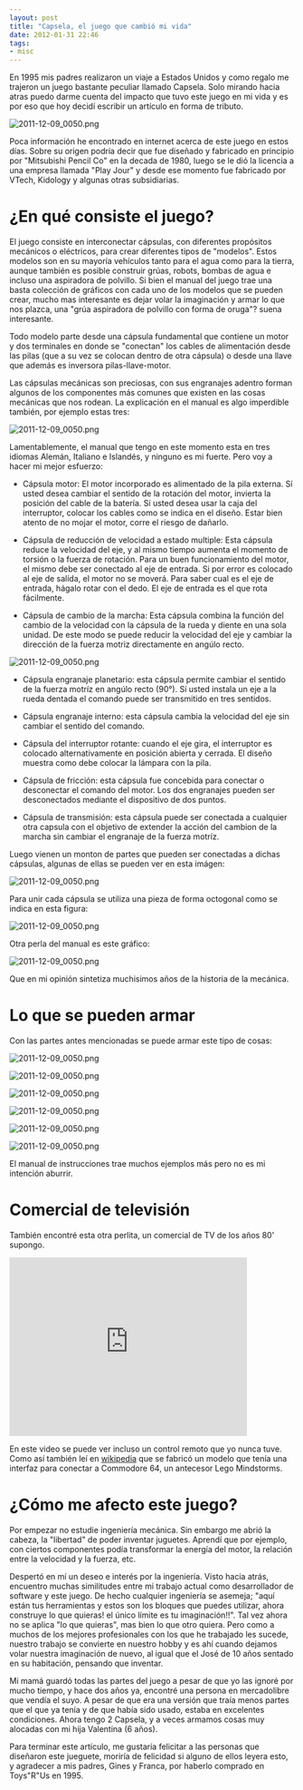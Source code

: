 ```yaml
---
layout: post
title: "Capsela, el juego que cambió mi vida"
date: 2012-01-31 22:46
tags:
- misc 
---
```


En 1995 mis padres realizaron un viaje a Estados Unidos y como regalo me trajeron un juego bastante peculiar llamado Capsela. Solo mirando hacia atras puedo darme cuenta del impacto que tuvo este juego en mi vida y es por eso que hoy decidí escribir un artículo en forma de tributo.

![2011-12-09_0050.png](http://joseoncodecom.ipage.com/wp-content/uploads/images/capsela-01.png)

Poca información he encontrado en internet acerca de este juego en estos días. Sobre su origen podría decir que fue diseñado y fabricado en principio por "Mitsubishi Pencil Co" en la decada de 1980, luego se le dió la licencia a una empresa llamada "Play Jour" y desde ese momento fue fabricado por VTech, Kidology y algunas otras subsidiarias.

¿En qué consiste el juego?
==========================

El juego consiste en interconectar cápsulas, con diferentes propósitos mecánicos o eléctricos, para crear diferentes tipos de "modelos". Estos modelos son en su mayoría vehículos tanto para el agua como para la tierra, aunque también es posible construir grúas, robots, bombas de agua e incluso una aspiradora de polvillo. Si bien el manual del juego trae una basta colección de gráficos con cada uno de los modelos que se pueden crear, mucho mas interesante es dejar volar la imaginación y armar lo que nos plazca, una "grúa aspiradora de polvillo con forma de oruga"? suena interesante.

Todo modelo parte desde una cápsula fundamental que contiene un motor y dos terminales en donde se "conectan" los cables de alimentación desde las pilas (que a su vez se colocan dentro de otra cápsula) o desde una llave que además es inversora pilas-llave-motor.

Las cápsulas mecánicas son preciosas, con sus engranajes adentro forman algunos de los componentes más comunes que existen en las cosas mecánicas que nos rodean. La explicación en el manual es algo imperdible también, por ejemplo estas tres:

![2011-12-09_0050.png](http://joseoncodecom.ipage.com/wp-content/uploads/images/capsela-02.jpg)

Lamentablemente, el manual que tengo en este momento esta en tres idiomas Alemán, Italiano e Islandés, y ninguno es mi fuerte. Pero voy a hacer mi mejor esfuerzo:

*  Cápsula motor: El motor incorporado es alimentado de la pila externa. Sí usted desea cambiar el sentido de la rotación del motor, invierta la posición del cable de la batería. Sí usted desea usar la caja del interruptor, colocar los cables como se indica en el diseño. Estar bien atento de no mojar el motor, corre el riesgo de dañarlo.

*  Cápsula de reducción de velocidad a estado multiple: Esta cápsula reduce la velocidad del eje, y al mismo tiempo aumenta el momento de torsión o la fuerza de rotación. Para un buen funcionamiento del motor, el mismo debe ser conectado al eje de entrada. Si por error es colocado al eje de salída, el motor no se moverá. Para saber cual es el eje de entrada, hágalo rotar con el dedo. El eje de entrada es el que rota fácilmente.

*  Cápsula de cambio de la marcha: Esta cápsula combina la función del cambio de la velocidad con la cápsula de la rueda y diente en una sola unidad. De este modo se puede reducir la velocidad del eje y cambiar la dirección de la fuerza motriz directamente en angúlo recto.

![2011-12-09_0050.png](http://joseoncodecom.ipage.com/wp-content/uploads/images/capsela-03.jpg)

*  Cápsula engranaje planetario: esta cápsula permite cambiar el sentido de la fuerza motríz en angúlo recto (90°). Sí usted instala un eje a la rueda dentada el comando puede ser transmitido en tres sentidos.

*  Cápsula engranaje interno: esta cápsula cambia la velocidad del eje sin cambiar el sentido del comando.

*  Cápsula del interruptor rotante: cuando el eje gira, el interruptor es colocado alternativamente en posición abierta y cerrada. El diseño muestra como debe colocar la lámpara con la pila.

*  Cápsula de fricción: esta cápsula fue concebida para conectar o desconectar el comando del motor. Los dos engranajes pueden ser desconectados mediante el dispositivo de dos puntos.

*  Cápsula de transmisión: esta cápsula puede ser conectada a cualquier otra capsula con el objetivo de extender la acción del cambion de la marcha sin cambiar el engranaje de la fuerza motríz.

Luego vienen un monton de partes que pueden ser conectadas a dichas cápsulas, algunas de ellas se pueden ver en esta imágen:

![2011-12-09_0050.png](http://joseoncodecom.ipage.com/wp-content/uploads/images/capsela-06.jpg)

Para unir cada cápsula se utiliza una pieza de forma octogonal como se indica en esta figura:

![2011-12-09_0050.png](http://joseoncodecom.ipage.com/wp-content/uploads/images/capsela-04.jpg)


Otra perla del manual es este gráfico:

![2011-12-09_0050.png](http://joseoncodecom.ipage.com/wp-content/uploads/images/capsela-05.jpg)

Que en mi opinión sintetiza muchisimos años de la historia de la mecánica.


Lo que se pueden armar
======================

Con las partes antes mencionadas se puede armar este tipo de cosas:

![2011-12-09_0050.png](http://joseoncodecom.ipage.com/wp-content/uploads/images/capsela-07.jpg)

![2011-12-09_0050.png](http://joseoncodecom.ipage.com/wp-content/uploads/images/capsela-08.jpg)

![2011-12-09_0050.png](http://joseoncodecom.ipage.com/wp-content/uploads/images/capsela-09.jpg)

![2011-12-09_0050.png](http://joseoncodecom.ipage.com/wp-content/uploads/images/capsela-10.jpg)

![2011-12-09_0050.png](http://joseoncodecom.ipage.com/wp-content/uploads/images/capsela-10.jpg)

![2011-12-09_0050.png](http://joseoncodecom.ipage.com/wp-content/uploads/images/capsela-11.jpg)



El manual de instrucciones trae muchos ejemplos más pero no es mi intención aburrir.


Comercial de televisión
=======================

También encontré esta otra perlita, un comercial de TV de los años 80' supongo.

<iframe width="420" height="315" src="http://www.youtube.com/embed/xXfla5LU8gc" frameborder="0" allowfullscreen></iframe>

En este video se puede ver incluso un control remoto que yo nunca tuve. Como así también leí en [wikipedia](http://en.wikipedia.org/wiki/Capsela) que se fabricó un modelo que tenía una interfaz para conectar a Commodore 64, un antecesor Lego Mindstorms.

¿Cómo me afecto este juego?
===========================

Por empezar no estudie ingeniería mecánica. Sin embargo me abrió la cabeza, la "libertad" de poder inventar juguetes. Aprendí que por ejemplo, con ciertos componentes podía transformar la energía del motor, la relación entre la velocidad y la fuerza, etc.

Despertó en mí un deseo e interés por la ingeniería. Visto hacia atrás, encuentro muchas similitudes entre mi trabajo actual como desarrollador de software y este juego. De hecho cualquier ingeniería se asemeja; "aquí están tus herramientas y estos son los bloques que puedes utilizar, ahora construye lo que quieras! el único límite es tu imaginación!!". Tal vez ahora no se aplica "lo que quieras", mas bien lo que otro quiera. Pero como a muchos de los mejores profesionales con los que he trabajado les sucede, nuestro trabajo se convierte en nuestro hobby y es ahí cuando dejamos volar nuestra imaginación de nuevo, al igual que el José de 10 años sentado en su habitación, pensando que inventar.

Mi mamá guardó todas las partes del juego a pesar de que yo las ignoré por mucho tiempo, y hace dos años ya, encontré una persona en mercadolibre que vendía el suyo. A pesar de que era una versión que traía menos partes que el que ya tenía y de que había sido usado, estaba en excelentes condiciones. Ahora tengo 2 Capsela, y a veces armamos cosas muy alocadas con mi hija Valentina (6 años).

Para terminar este artículo, me gustaría felicitar a las personas que diseñaron este jueguete, moriría de felicidad si alguno de ellos leyera esto, y agradecer a mis padres, Gines y Franca, por haberlo comprado en Toys"R"Us en 1995.